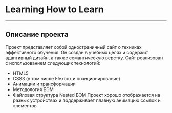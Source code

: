 # Learning How to Learn
------
## Описание проекта
Проект представляет собой одностраничный сайт о техниках эффективного обучения. Он создан в учебных целях и содержит адаптивный дизайн, а также семантическую верстку.
Сайт реализован с использованием следующих технологий:
* HTML5
* CSS3 (в том числе Flexbox и позиционирование)
* Анимации и трансформации
* Методология БЭМ
* Файловая структура Nested БЭМ
Проект хорошо отображается на разных устройствах и поддерживает плавную анимацию ссылок и элементов.